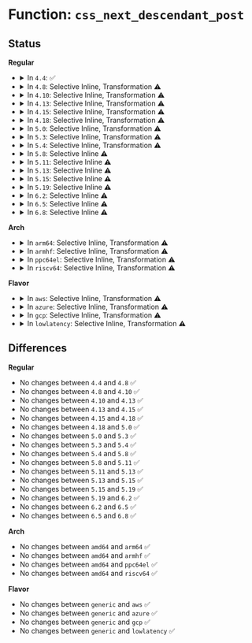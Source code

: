 # Function: <code>css_next_descendant_post</code>

## Status
<b>Regular</b>
<ul>
<li>
<details>
<summary>In <code>4.4</code>: ✅</summary>

```c
struct cgroup_subsys_state *css_next_descendant_post(struct cgroup_subsys_state *pos, struct cgroup_subsys_state *root);
```

**Collision:** Unique Global

**Inline:** No

**Transformation:** False

**Instances:**

```
In kernel/cgroup.c (ffffffff81116610)
Location: kernel/cgroup.c:3927
Inline: False
Direct callers:
  - kernel/cgroup_freezer.c:freezer_read
  - kernel/cgroup_freezer.c:freezer_read
  - block/blk-throttle.c:blk_throtl_drain
  - block/blk-throttle.c:blk_throtl_drain
```
**Symbols:**

```
ffffffff81116610-ffffffff81116684: css_next_descendant_post (STB_GLOBAL)
```
</details>
</li>
<li>
<details>
<summary>In <code>4.8</code>: Selective Inline, Transformation ⚠️</summary>

```c
struct cgroup_subsys_state *css_next_descendant_post(struct cgroup_subsys_state *pos, struct cgroup_subsys_state *root);
```

**Collision:** Unique Global

**Inline:** Selective

**Transformation:** True

**Instances:**

```
In kernel/cgroup.c (ffffffff8111ebbe)
Location: kernel/cgroup.c:4116
Inline: True
Inline callers:
  - kernel/cgroup.c:cgroup_subtree_control_write
  - kernel/cgroup.c:cgroup_apply_control_disable
  - kernel/cgroup.c:cgroup_lock_and_drain_offline
Direct callers:
  - kernel/cgroup.c:cgroup_subtree_control_write
  - kernel/cgroup.c:cgroup_subtree_control_write
  - kernel/cgroup.c:cgroup_apply_control_disable
  - kernel/cgroup.c:cgroup_apply_control_disable
  - kernel/cgroup.c:cgroup_lock_and_drain_offline
  - kernel/cgroup.c:cgroup_lock_and_drain_offline
  - kernel/cgroup_freezer.c:freezer_read
  - kernel/cgroup_freezer.c:freezer_read
  - block/blk-throttle.c:blk_throtl_drain
  - block/blk-throttle.c:blk_throtl_drain
```
**Symbols:**

```
ffffffff8111ac90-ffffffff8111acbf: css_next_descendant_post.part.26 (STB_LOCAL)
ffffffff8111d4a0-ffffffff8111d4fb: css_next_descendant_post (STB_GLOBAL)
```
</details>
</li>
<li>
<details>
<summary>In <code>4.10</code>: Selective Inline, Transformation ⚠️</summary>

```c
struct cgroup_subsys_state *css_next_descendant_post(struct cgroup_subsys_state *pos, struct cgroup_subsys_state *root);
```

**Collision:** Unique Global

**Inline:** Selective

**Transformation:** True

**Instances:**

```
In kernel/cgroup.c (ffffffff81126f4e)
Location: kernel/cgroup.c:4127
Inline: True
Inline callers:
  - kernel/cgroup.c:cgroup_subtree_control_write
  - kernel/cgroup.c:cgroup_apply_control_disable
  - kernel/cgroup.c:cgroup_lock_and_drain_offline
Direct callers:
  - kernel/cgroup.c:cgroup_subtree_control_write
  - kernel/cgroup.c:cgroup_subtree_control_write
  - kernel/cgroup.c:cgroup_apply_control_disable
  - kernel/cgroup.c:cgroup_apply_control_disable
  - kernel/cgroup.c:cgroup_lock_and_drain_offline
  - kernel/cgroup.c:cgroup_lock_and_drain_offline
  - kernel/cgroup_freezer.c:freezer_read
  - kernel/cgroup_freezer.c:freezer_read
  - block/blk-throttle.c:blk_throtl_drain
  - block/blk-throttle.c:blk_throtl_drain
```
**Symbols:**

```
ffffffff811227f0-ffffffff8112281f: css_next_descendant_post.part.32 (STB_LOCAL)
ffffffff811257d0-ffffffff8112582b: css_next_descendant_post (STB_GLOBAL)
```
</details>
</li>
<li>
<details>
<summary>In <code>4.13</code>: Selective Inline, Transformation ⚠️</summary>

```c
struct cgroup_subsys_state *css_next_descendant_post(struct cgroup_subsys_state *pos, struct cgroup_subsys_state *root);
```

**Collision:** Unique Global

**Inline:** Selective

**Transformation:** True

**Instances:**

```
In kernel/cgroup/cgroup.c (ffffffff81127154)
Location: kernel/cgroup/cgroup.c:3614
Inline: True
Inline callers:
  - kernel/cgroup/cgroup.c:cgroup_subtree_control_write
  - kernel/cgroup/cgroup.c:cgroup_apply_control_disable
  - kernel/cgroup/cgroup.c:cgroup_lock_and_drain_offline
Direct callers:
  - kernel/cgroup/cgroup.c:cgroup_subtree_control_write
  - kernel/cgroup/cgroup.c:cgroup_subtree_control_write
  - kernel/cgroup/cgroup.c:cgroup_apply_control_disable
  - kernel/cgroup/cgroup.c:cgroup_apply_control_disable
  - kernel/cgroup/cgroup.c:cgroup_lock_and_drain_offline
  - kernel/cgroup/cgroup.c:cgroup_lock_and_drain_offline
  - kernel/cgroup/freezer.c:freezer_read
  - kernel/cgroup/freezer.c:freezer_read
  - block/blk-throttle.c:blk_throtl_drain
  - block/blk-throttle.c:blk_throtl_drain
  - block/blk-throttle.c:throtl_upgrade_state
  - block/blk-throttle.c:throtl_upgrade_state
```
**Symbols:**

```
ffffffff81122790-ffffffff811227bf: css_next_descendant_post.part.30 (STB_LOCAL)
ffffffff811263c0-ffffffff81126422: css_next_descendant_post (STB_GLOBAL)
```
</details>
</li>
<li>
<details>
<summary>In <code>4.15</code>: Selective Inline, Transformation ⚠️</summary>

```c
struct cgroup_subsys_state *css_next_descendant_post(struct cgroup_subsys_state *pos, struct cgroup_subsys_state *root);
```

**Collision:** Unique Global

**Inline:** Selective

**Transformation:** True

**Instances:**

```
In kernel/cgroup/cgroup.c (ffffffff8113279a)
Location: kernel/cgroup/cgroup.c:3983
Inline: True
Inline callers:
  - kernel/cgroup/cgroup.c:cgroup_apply_control_disable
  - kernel/cgroup/cgroup.c:cgroup_restore_control
  - kernel/cgroup/cgroup.c:cgroup_lock_and_drain_offline
Direct callers:
  - kernel/cgroup/cgroup.c:cgroup_apply_control_disable
  - kernel/cgroup/cgroup.c:cgroup_apply_control_disable
  - kernel/cgroup/cgroup.c:cgroup_restore_control
  - kernel/cgroup/cgroup.c:cgroup_restore_control
  - kernel/cgroup/cgroup.c:cgroup_lock_and_drain_offline
  - kernel/cgroup/cgroup.c:cgroup_lock_and_drain_offline
  - kernel/cgroup/freezer.c:freezer_read
  - kernel/cgroup/freezer.c:freezer_read
  - block/blk-throttle.c:blk_throtl_drain
  - block/blk-throttle.c:blk_throtl_drain
  - block/blk-throttle.c:throtl_upgrade_state
  - block/blk-throttle.c:throtl_upgrade_state
```
**Symbols:**

```
ffffffff8112e2b0-ffffffff8112e2df: css_next_descendant_post.part.32 (STB_LOCAL)
ffffffff811326c0-ffffffff81132722: css_next_descendant_post (STB_GLOBAL)
```
</details>
</li>
<li>
<details>
<summary>In <code>4.18</code>: Selective Inline, Transformation ⚠️</summary>

```c
struct cgroup_subsys_state *css_next_descendant_post(struct cgroup_subsys_state *pos, struct cgroup_subsys_state *root);
```

**Collision:** Unique Global

**Inline:** Selective

**Transformation:** True

**Instances:**

```
In kernel/cgroup/cgroup.c (ffffffff81140e55)
Location: kernel/cgroup/cgroup.c:4020
Inline: True
Inline callers:
  - kernel/cgroup/cgroup.c:cgroup_apply_control_disable
  - kernel/cgroup/cgroup.c:cgroup_restore_control
  - kernel/cgroup/cgroup.c:cgroup_lock_and_drain_offline
Direct callers:
  - kernel/cgroup/cgroup.c:cgroup_apply_control_disable
  - kernel/cgroup/cgroup.c:cgroup_apply_control_disable
  - kernel/cgroup/cgroup.c:cgroup_restore_control
  - kernel/cgroup/cgroup.c:cgroup_restore_control
  - kernel/cgroup/cgroup.c:cgroup_lock_and_drain_offline
  - kernel/cgroup/cgroup.c:cgroup_lock_and_drain_offline
  - kernel/cgroup/freezer.c:freezer_read
  - kernel/cgroup/freezer.c:freezer_read
  - block/blk-throttle.c:blk_throtl_drain
  - block/blk-throttle.c:blk_throtl_drain
  - block/blk-throttle.c:throtl_upgrade_state
  - block/blk-throttle.c:throtl_upgrade_state
```
**Symbols:**

```
ffffffff8113c8f0-ffffffff8113c91e: css_next_descendant_post.part.35 (STB_LOCAL)
ffffffff81140da0-ffffffff81140e02: css_next_descendant_post (STB_GLOBAL)
```
</details>
</li>
<li>
<details>
<summary>In <code>5.0</code>: Selective Inline, Transformation ⚠️</summary>

```c
struct cgroup_subsys_state *css_next_descendant_post(struct cgroup_subsys_state *pos, struct cgroup_subsys_state *root);
```

**Collision:** Unique Global

**Inline:** Selective

**Transformation:** True

**Instances:**

```
In kernel/cgroup/cgroup.c (ffffffff8114c895)
Location: kernel/cgroup/cgroup.c:4084
Inline: True
Inline callers:
  - kernel/cgroup/cgroup.c:cgroup_apply_control_disable
  - kernel/cgroup/cgroup.c:cgroup_lock_and_drain_offline
Direct callers:
  - kernel/cgroup/cgroup.c:cgroup_apply_control_disable
  - kernel/cgroup/cgroup.c:cgroup_apply_control_disable
  - kernel/cgroup/cgroup.c:cgroup_lock_and_drain_offline
  - kernel/cgroup/cgroup.c:cgroup_lock_and_drain_offline
  - kernel/cgroup/freezer.c:freezer_read
  - kernel/cgroup/freezer.c:freezer_read
  - block/blk-throttle.c:blk_throtl_drain
  - block/blk-throttle.c:blk_throtl_drain
  - block/blk-throttle.c:throtl_upgrade_state
  - block/blk-throttle.c:throtl_upgrade_state
```
**Symbols:**

```
ffffffff81147fb0-ffffffff81147fde: css_next_descendant_post.part.36 (STB_LOCAL)
ffffffff8114c820-ffffffff8114c882: css_next_descendant_post (STB_GLOBAL)
```
</details>
</li>
<li>
<details>
<summary>In <code>5.3</code>: Selective Inline, Transformation ⚠️</summary>

```c
struct cgroup_subsys_state *css_next_descendant_post(struct cgroup_subsys_state *pos, struct cgroup_subsys_state *root);
```

**Collision:** Unique Global

**Inline:** Selective

**Transformation:** True

**Instances:**

```
In kernel/cgroup/cgroup.c (ffffffff81158475)
Location: kernel/cgroup/cgroup.c:4341
Inline: True
Inline callers:
  - kernel/cgroup/cgroup.c:cgroup_apply_control_disable
  - kernel/cgroup/cgroup.c:cgroup_lock_and_drain_offline
Direct callers:
  - kernel/cgroup/cgroup.c:cgroup_apply_control_disable
  - kernel/cgroup/cgroup.c:cgroup_apply_control_disable
  - kernel/cgroup/cgroup.c:cgroup_lock_and_drain_offline
  - kernel/cgroup/cgroup.c:cgroup_lock_and_drain_offline
  - kernel/cgroup/legacy_freezer.c:freezer_read
  - kernel/cgroup/legacy_freezer.c:freezer_read
  - block/blk-throttle.c:blk_throtl_drain
  - block/blk-throttle.c:blk_throtl_drain
  - block/blk-throttle.c:throtl_upgrade_state
  - block/blk-throttle.c:throtl_upgrade_state
```
**Symbols:**

```
ffffffff81153310-ffffffff81153337: css_next_descendant_post.part.0 (STB_LOCAL)
ffffffff81158400-ffffffff8115846e: css_next_descendant_post (STB_GLOBAL)
```
</details>
</li>
<li>
<details>
<summary>In <code>5.4</code>: Selective Inline, Transformation ⚠️</summary>

```c
struct cgroup_subsys_state *css_next_descendant_post(struct cgroup_subsys_state *pos, struct cgroup_subsys_state *root);
```

**Collision:** Unique Global

**Inline:** Selective

**Transformation:** True

**Instances:**

```
In kernel/cgroup/cgroup.c (ffffffff811640f5)
Location: kernel/cgroup/cgroup.c:4343
Inline: True
Inline callers:
  - kernel/cgroup/cgroup.c:cgroup_apply_control_disable
  - kernel/cgroup/cgroup.c:cgroup_lock_and_drain_offline
Direct callers:
  - kernel/cgroup/cgroup.c:cgroup_apply_control_disable
  - kernel/cgroup/cgroup.c:cgroup_apply_control_disable
  - kernel/cgroup/cgroup.c:cgroup_lock_and_drain_offline
  - kernel/cgroup/cgroup.c:cgroup_lock_and_drain_offline
  - kernel/cgroup/legacy_freezer.c:freezer_read
  - kernel/cgroup/legacy_freezer.c:freezer_read
  - block/blk-throttle.c:blk_throtl_drain
  - block/blk-throttle.c:blk_throtl_drain
  - block/blk-throttle.c:throtl_upgrade_state
  - block/blk-throttle.c:throtl_upgrade_state
```
**Symbols:**

```
ffffffff8115ef60-ffffffff8115ef87: css_next_descendant_post.part.0 (STB_LOCAL)
ffffffff81164080-ffffffff811640ee: css_next_descendant_post (STB_GLOBAL)
```
</details>
</li>
<li>
<details>
<summary>In <code>5.8</code>: Selective Inline ⚠️</summary>

```c
struct cgroup_subsys_state *css_next_descendant_post(struct cgroup_subsys_state *pos, struct cgroup_subsys_state *root);
```

**Collision:** Unique Global

**Inline:** Selective

**Transformation:** False

**Instances:**

```
In kernel/cgroup/cgroup.c (ffffffff81174f9d)
Location: kernel/cgroup/cgroup.c:4285
Inline: True
Inline callers:
  - kernel/cgroup/cgroup.c:cgroup_apply_control_disable
  - kernel/cgroup/cgroup.c:cgroup_apply_control_disable
  - kernel/cgroup/cgroup.c:cgroup_lock_and_drain_offline
  - kernel/cgroup/cgroup.c:cgroup_lock_and_drain_offline
Direct callers:
  - kernel/cgroup/cgroup.c:cgroup_apply_control_disable
  - kernel/cgroup/cgroup.c:cgroup_lock_and_drain_offline
  - kernel/cgroup/legacy_freezer.c:freezer_read
  - kernel/cgroup/legacy_freezer.c:freezer_read
  - block/blk-throttle.c:throtl_upgrade_state
  - block/blk-throttle.c:throtl_upgrade_state
  - block/blk-throttle.c:blk_throtl_update_limit_valid
  - block/blk-throttle.c:blk_throtl_update_limit_valid
```
**Symbols:**

```
ffffffff81174ef0-ffffffff81174f74: css_next_descendant_post (STB_GLOBAL)
```
</details>
</li>
<li>
<details>
<summary>In <code>5.11</code>: Selective Inline ⚠️</summary>

```c
struct cgroup_subsys_state *css_next_descendant_post(struct cgroup_subsys_state *pos, struct cgroup_subsys_state *root);
```

**Collision:** Unique Global

**Inline:** Selective

**Transformation:** False

**Instances:**

```
In kernel/cgroup/cgroup.c (ffffffff81171c4d)
Location: kernel/cgroup/cgroup.c:4286
Inline: True
Inline callers:
  - kernel/cgroup/cgroup.c:cgroup_apply_control_disable
  - kernel/cgroup/cgroup.c:cgroup_apply_control_disable
  - kernel/cgroup/cgroup.c:cgroup_lock_and_drain_offline
  - kernel/cgroup/cgroup.c:cgroup_lock_and_drain_offline
Direct callers:
  - kernel/cgroup/cgroup.c:cgroup_apply_control_disable
  - kernel/cgroup/cgroup.c:cgroup_lock_and_drain_offline
  - kernel/cgroup/legacy_freezer.c:freezer_read
  - kernel/cgroup/legacy_freezer.c:freezer_read
  - block/blk-throttle.c:throtl_upgrade_state
  - block/blk-throttle.c:throtl_upgrade_state
```
**Symbols:**

```
ffffffff81171ba0-ffffffff81171c24: css_next_descendant_post (STB_GLOBAL)
```
</details>
</li>
<li>
<details>
<summary>In <code>5.13</code>: Selective Inline ⚠️</summary>

```c
struct cgroup_subsys_state *css_next_descendant_post(struct cgroup_subsys_state *pos, struct cgroup_subsys_state *root);
```

**Collision:** Unique Global

**Inline:** Selective

**Transformation:** False

**Instances:**

```
In kernel/cgroup/cgroup.c (ffffffff8117286d)
Location: kernel/cgroup/cgroup.c:4299
Inline: True
Inline callers:
  - kernel/cgroup/cgroup.c:cgroup_apply_control_disable
  - kernel/cgroup/cgroup.c:cgroup_apply_control_disable
  - kernel/cgroup/cgroup.c:cgroup_lock_and_drain_offline
  - kernel/cgroup/cgroup.c:cgroup_lock_and_drain_offline
Direct callers:
  - kernel/cgroup/cgroup.c:cgroup_apply_control_disable
  - kernel/cgroup/cgroup.c:cgroup_lock_and_drain_offline
  - kernel/cgroup/legacy_freezer.c:freezer_read
  - kernel/cgroup/legacy_freezer.c:freezer_read
  - block/blk-throttle.c:throtl_upgrade_state
  - block/blk-throttle.c:throtl_upgrade_state
```
**Symbols:**

```
ffffffff811727d0-ffffffff81172846: css_next_descendant_post (STB_GLOBAL)
```
</details>
</li>
<li>
<details>
<summary>In <code>5.15</code>: Selective Inline ⚠️</summary>

```c
struct cgroup_subsys_state *css_next_descendant_post(struct cgroup_subsys_state *pos, struct cgroup_subsys_state *root);
```

**Collision:** Unique Global

**Inline:** Selective

**Transformation:** False

**Instances:**

```
In kernel/cgroup/cgroup.c (ffffffff811993ed)
Location: kernel/cgroup/cgroup.c:4474
Inline: True
Inline callers:
  - kernel/cgroup/cgroup.c:cgroup_apply_control_disable
  - kernel/cgroup/cgroup.c:cgroup_apply_control_disable
  - kernel/cgroup/cgroup.c:cgroup_lock_and_drain_offline
  - kernel/cgroup/cgroup.c:cgroup_lock_and_drain_offline
Direct callers:
  - kernel/cgroup/cgroup.c:cgroup_apply_control_disable
  - kernel/cgroup/cgroup.c:cgroup_lock_and_drain_offline
  - kernel/cgroup/legacy_freezer.c:freezer_read
  - kernel/cgroup/legacy_freezer.c:freezer_read
  - block/blk-throttle.c:throtl_upgrade_state
  - block/blk-throttle.c:throtl_upgrade_state
```
**Symbols:**

```
ffffffff81199350-ffffffff811993c6: css_next_descendant_post (STB_GLOBAL)
```
</details>
</li>
<li>
<details>
<summary>In <code>5.19</code>: Selective Inline ⚠️</summary>

```c
struct cgroup_subsys_state *css_next_descendant_post(struct cgroup_subsys_state *pos, struct cgroup_subsys_state *root);
```

**Collision:** Unique Global

**Inline:** Selective

**Transformation:** False

**Instances:**

```
In kernel/cgroup/cgroup.c (ffffffff811c962d)
Location: kernel/cgroup/cgroup.c:4485
Inline: True
Inline callers:
  - kernel/cgroup/cgroup.c:cgroup_apply_control_disable
  - kernel/cgroup/cgroup.c:cgroup_apply_control_disable
  - kernel/cgroup/cgroup.c:cgroup_restore_control
  - kernel/cgroup/cgroup.c:cgroup_restore_control
  - kernel/cgroup/cgroup.c:cgroup_lock_and_drain_offline
  - kernel/cgroup/cgroup.c:cgroup_lock_and_drain_offline
Direct callers:
  - kernel/cgroup/cgroup.c:cgroup_apply_control_disable
  - kernel/cgroup/cgroup.c:cgroup_restore_control
  - kernel/cgroup/cgroup.c:cgroup_lock_and_drain_offline
  - kernel/cgroup/legacy_freezer.c:freezer_read
  - kernel/cgroup/legacy_freezer.c:freezer_read
  - block/blk-throttle.c:throtl_upgrade_state
  - block/blk-throttle.c:throtl_upgrade_state
  - block/blk-throttle.c:throtl_can_upgrade
  - block/blk-throttle.c:throtl_can_upgrade
  - block/blk-throttle.c:blk_throtl_cancel_bios
  - block/blk-throttle.c:blk_throtl_cancel_bios
```
**Symbols:**

```
ffffffff811c94f0-ffffffff811c958c: css_next_descendant_post (STB_GLOBAL)
```
</details>
</li>
<li>
<details>
<summary>In <code>6.2</code>: Selective Inline ⚠️</summary>

```c
struct cgroup_subsys_state *css_next_descendant_post(struct cgroup_subsys_state *pos, struct cgroup_subsys_state *root);
```

**Collision:** Unique Global

**Inline:** Selective

**Transformation:** False

**Instances:**

```
In kernel/cgroup/cgroup.c (ffffffff8120c75d)
Location: kernel/cgroup/cgroup.c:4682
Inline: True
Inline callers:
  - kernel/cgroup/cgroup.c:cgroup_apply_control_disable
  - kernel/cgroup/cgroup.c:cgroup_apply_control_disable
  - kernel/cgroup/cgroup.c:cgroup_restore_control
  - kernel/cgroup/cgroup.c:cgroup_restore_control
  - kernel/cgroup/cgroup.c:cgroup_lock_and_drain_offline
  - kernel/cgroup/cgroup.c:cgroup_lock_and_drain_offline
Direct callers:
  - kernel/cgroup/cgroup.c:cgroup_apply_control_disable
  - kernel/cgroup/cgroup.c:cgroup_restore_control
  - kernel/cgroup/cgroup.c:cgroup_lock_and_drain_offline
  - kernel/cgroup/legacy_freezer.c:freezer_read
  - kernel/cgroup/legacy_freezer.c:freezer_read
  - kernel/bpf/cgroup_iter.c:cgroup_iter_seq_next
  - kernel/bpf/cgroup_iter.c:cgroup_iter_seq_start
  - block/blk-throttle.c:blk_throtl_cancel_bios
  - block/blk-throttle.c:blk_throtl_cancel_bios
```
**Symbols:**

```
ffffffff8120c600-ffffffff8120c69c: css_next_descendant_post (STB_GLOBAL)
```
</details>
</li>
<li>
<details>
<summary>In <code>6.5</code>: Selective Inline ⚠️</summary>

```c
struct cgroup_subsys_state *css_next_descendant_post(struct cgroup_subsys_state *pos, struct cgroup_subsys_state *root);
```

**Collision:** Unique Global

**Inline:** Selective

**Transformation:** False

**Instances:**

```
In kernel/cgroup/cgroup.c (ffffffff81221d6d)
Location: kernel/cgroup/cgroup.c:4659
Inline: True
Inline callers:
  - kernel/cgroup/cgroup.c:cgroup_apply_control_disable
  - kernel/cgroup/cgroup.c:cgroup_apply_control_disable
  - kernel/cgroup/cgroup.c:cgroup_restore_control
  - kernel/cgroup/cgroup.c:cgroup_restore_control
  - kernel/cgroup/cgroup.c:cgroup_lock_and_drain_offline
  - kernel/cgroup/cgroup.c:cgroup_lock_and_drain_offline
Direct callers:
  - kernel/cgroup/cgroup.c:cgroup_apply_control_disable
  - kernel/cgroup/cgroup.c:cgroup_restore_control
  - kernel/cgroup/cgroup.c:cgroup_lock_and_drain_offline
  - kernel/cgroup/legacy_freezer.c:freezer_read
  - kernel/cgroup/legacy_freezer.c:freezer_read
  - kernel/bpf/cgroup_iter.c:cgroup_iter_seq_next
  - kernel/bpf/cgroup_iter.c:cgroup_iter_seq_start
  - block/blk-throttle.c:blk_throtl_cancel_bios
  - block/blk-throttle.c:blk_throtl_cancel_bios
```
**Symbols:**

```
ffffffff81221c10-ffffffff81221ca8: css_next_descendant_post (STB_GLOBAL)
```
</details>
</li>
<li>
<details>
<summary>In <code>6.8</code>: Selective Inline ⚠️</summary>

```c
struct cgroup_subsys_state *css_next_descendant_post(struct cgroup_subsys_state *pos, struct cgroup_subsys_state *root);
```

**Collision:** Unique Global

**Inline:** Selective

**Transformation:** False

**Instances:**

```
In kernel/cgroup/cgroup.c (ffffffff81239a5d)
Location: kernel/cgroup/cgroup.c:4689
Inline: True
Inline callers:
  - kernel/cgroup/cgroup.c:cgroup_apply_control_disable
  - kernel/cgroup/cgroup.c:cgroup_apply_control_disable
  - kernel/cgroup/cgroup.c:cgroup_restore_control
  - kernel/cgroup/cgroup.c:cgroup_restore_control
  - kernel/cgroup/cgroup.c:cgroup_lock_and_drain_offline
  - kernel/cgroup/cgroup.c:cgroup_lock_and_drain_offline
Direct callers:
  - kernel/cgroup/cgroup.c:cgroup_apply_control_disable
  - kernel/cgroup/cgroup.c:cgroup_restore_control
  - kernel/cgroup/cgroup.c:cgroup_lock_and_drain_offline
  - kernel/cgroup/legacy_freezer.c:freezer_read
  - kernel/cgroup/legacy_freezer.c:freezer_read
  - kernel/bpf/cgroup_iter.c:bpf_iter_css_next
  - kernel/bpf/cgroup_iter.c:cgroup_iter_seq_next
  - kernel/bpf/cgroup_iter.c:cgroup_iter_seq_start
  - block/blk-throttle.c:blk_throtl_cancel_bios
  - block/blk-throttle.c:blk_throtl_cancel_bios
```
**Symbols:**

```
ffffffff81239900-ffffffff81239998: css_next_descendant_post (STB_GLOBAL)
```
</details>
</li>
</ul>
<b>Arch</b>
<ul>
<li>
<details>
<summary>In <code>arm64</code>: Selective Inline, Transformation ⚠️</summary>

```c
struct cgroup_subsys_state *css_next_descendant_post(struct cgroup_subsys_state *pos, struct cgroup_subsys_state *root);
```

**Collision:** Unique Global

**Inline:** Selective

**Transformation:** True

**Instances:**

```
In kernel/cgroup/cgroup.c (ffff8000101d59cc)
Location: kernel/cgroup/cgroup.c:4343
Inline: True
Inline callers:
  - kernel/cgroup/cgroup.c:cgroup_apply_control_disable
  - kernel/cgroup/cgroup.c:cgroup_lock_and_drain_offline
Direct callers:
  - kernel/cgroup/cgroup.c:cgroup_apply_control_disable
  - kernel/cgroup/cgroup.c:cgroup_apply_control_disable
  - kernel/cgroup/cgroup.c:cgroup_apply_control_disable
  - kernel/cgroup/cgroup.c:cgroup_lock_and_drain_offline
  - kernel/cgroup/cgroup.c:cgroup_lock_and_drain_offline
  - kernel/cgroup/legacy_freezer.c:freezer_read
  - kernel/cgroup/legacy_freezer.c:freezer_read
  - kernel/cgroup/legacy_freezer.c:freezer_read
  - block/blk-throttle.c:blk_throtl_drain
  - block/blk-throttle.c:blk_throtl_drain
  - block/blk-throttle.c:throtl_upgrade_state
  - block/blk-throttle.c:throtl_upgrade_state
```
**Symbols:**

```
ffff8000101cfb38-ffff8000101cfb74: css_next_descendant_post.part.0 (STB_LOCAL)
ffff8000101d5918-ffff8000101d59ac: css_next_descendant_post (STB_GLOBAL)
```
</details>
</li>
<li>
<details>
<summary>In <code>armhf</code>: Selective Inline, Transformation ⚠️</summary>

```c
struct cgroup_subsys_state *css_next_descendant_post(struct cgroup_subsys_state *pos, struct cgroup_subsys_state *root);
```

**Collision:** Unique Global

**Inline:** Selective

**Transformation:** True

**Instances:**

```
In kernel/cgroup/cgroup.c (c0418498)
Location: kernel/cgroup/cgroup.c:4343
Inline: True
Inline callers:
  - kernel/cgroup/cgroup.c:cgroup_apply_control_disable
  - kernel/cgroup/cgroup.c:cgroup_lock_and_drain_offline
Direct callers:
  - kernel/cgroup/cgroup.c:cgroup_apply_control_disable
  - kernel/cgroup/cgroup.c:cgroup_apply_control_disable
  - kernel/cgroup/cgroup.c:cgroup_lock_and_drain_offline
  - kernel/cgroup/cgroup.c:cgroup_lock_and_drain_offline
  - kernel/cgroup/legacy_freezer.c:freezer_read
  - kernel/cgroup/legacy_freezer.c:freezer_read
  - block/blk-throttle.c:blk_throtl_drain
  - block/blk-throttle.c:blk_throtl_drain
  - block/blk-throttle.c:throtl_upgrade_state
  - block/blk-throttle.c:throtl_upgrade_state
  - block/blk-throttle.c:blk_throtl_update_limit_valid
  - block/blk-throttle.c:blk_throtl_update_limit_valid
```
**Symbols:**

```
c0413518-c0413560: css_next_descendant_post.part.0 (STB_LOCAL)
c0418400-c0418480: css_next_descendant_post (STB_GLOBAL)
```
</details>
</li>
<li>
<details>
<summary>In <code>ppc64el</code>: Selective Inline, Transformation ⚠️</summary>

```c
struct cgroup_subsys_state *css_next_descendant_post(struct cgroup_subsys_state *pos, struct cgroup_subsys_state *root);
```

**Collision:** Unique Global

**Inline:** Selective

**Transformation:** True

**Instances:**

```
In kernel/cgroup/cgroup.c (c000000000241284)
Location: kernel/cgroup/cgroup.c:4343
Inline: True
Inline callers:
  - kernel/cgroup/cgroup.c:cgroup_apply_control_disable
  - kernel/cgroup/cgroup.c:cgroup_lock_and_drain_offline
Direct callers:
  - kernel/cgroup/cgroup.c:cgroup_apply_control_disable
  - kernel/cgroup/cgroup.c:cgroup_apply_control_disable
  - kernel/cgroup/cgroup.c:cgroup_lock_and_drain_offline
  - kernel/cgroup/cgroup.c:cgroup_lock_and_drain_offline
  - kernel/cgroup/legacy_freezer.c:freezer_read
  - kernel/cgroup/legacy_freezer.c:freezer_read
  - kernel/cgroup/legacy_freezer.c:freezer_read
  - block/blk-throttle.c:blk_throtl_drain
  - block/blk-throttle.c:blk_throtl_drain
  - block/blk-throttle.c:throtl_upgrade_state
  - block/blk-throttle.c:throtl_upgrade_state
```
**Symbols:**

```
c000000000239fe0-c00000000023a028: css_next_descendant_post.part.0 (STB_LOCAL)
c000000000241190-c000000000241260: css_next_descendant_post (STB_GLOBAL)
```
</details>
</li>
<li>
<details>
<summary>In <code>riscv64</code>: Selective Inline, Transformation ⚠️</summary>

```c
struct cgroup_subsys_state *css_next_descendant_post(struct cgroup_subsys_state *pos, struct cgroup_subsys_state *root);
```

**Collision:** Unique Global

**Inline:** Selective

**Transformation:** True

**Instances:**

```
In kernel/cgroup/cgroup.c (ffffffe00014ec8e)
Location: kernel/cgroup/cgroup.c:4343
Inline: True
Inline callers:
  - kernel/cgroup/cgroup.c:cgroup_apply_control_disable
  - kernel/cgroup/cgroup.c:cgroup_lock_and_drain_offline
Direct callers:
  - kernel/cgroup/cgroup.c:cgroup_apply_control_disable
  - kernel/cgroup/cgroup.c:cgroup_apply_control_disable
  - kernel/cgroup/cgroup.c:cgroup_apply_control_disable
  - kernel/cgroup/cgroup.c:cgroup_lock_and_drain_offline
  - kernel/cgroup/cgroup.c:cgroup_lock_and_drain_offline
  - kernel/cgroup/legacy_freezer.c:freezer_read
  - kernel/cgroup/legacy_freezer.c:freezer_read
  - kernel/cgroup/legacy_freezer.c:freezer_read
  - block/blk-throttle.c:blk_throtl_drain
  - block/blk-throttle.c:blk_throtl_drain
  - block/blk-throttle.c:throtl_upgrade_state
  - block/blk-throttle.c:throtl_upgrade_state
```
**Symbols:**

```
ffffffe00014a264-ffffffe00014a2a6: css_next_descendant_post.part.0 (STB_LOCAL)
ffffffe00014ebde-ffffffe00014ec6a: css_next_descendant_post (STB_GLOBAL)
```
</details>
</li>
</ul>
<b>Flavor</b>
<ul>
<li>
<details>
<summary>In <code>aws</code>: Selective Inline, Transformation ⚠️</summary>

```c
struct cgroup_subsys_state *css_next_descendant_post(struct cgroup_subsys_state *pos, struct cgroup_subsys_state *root);
```

**Collision:** Unique Global

**Inline:** Selective

**Transformation:** True

**Instances:**

```
In kernel/cgroup/cgroup.c (ffffffff8115c715)
Location: kernel/cgroup/cgroup.c:4343
Inline: True
Inline callers:
  - kernel/cgroup/cgroup.c:cgroup_apply_control_disable
  - kernel/cgroup/cgroup.c:cgroup_lock_and_drain_offline
Direct callers:
  - kernel/cgroup/cgroup.c:cgroup_apply_control_disable
  - kernel/cgroup/cgroup.c:cgroup_apply_control_disable
  - kernel/cgroup/cgroup.c:cgroup_lock_and_drain_offline
  - kernel/cgroup/cgroup.c:cgroup_lock_and_drain_offline
  - kernel/cgroup/legacy_freezer.c:freezer_read
  - kernel/cgroup/legacy_freezer.c:freezer_read
  - block/blk-throttle.c:blk_throtl_drain
  - block/blk-throttle.c:blk_throtl_drain
  - block/blk-throttle.c:throtl_upgrade_state
  - block/blk-throttle.c:throtl_upgrade_state
```
**Symbols:**

```
ffffffff81157580-ffffffff811575a7: css_next_descendant_post.part.0 (STB_LOCAL)
ffffffff8115c6a0-ffffffff8115c70e: css_next_descendant_post (STB_GLOBAL)
```
</details>
</li>
<li>
<details>
<summary>In <code>azure</code>: Selective Inline, Transformation ⚠️</summary>

```c
struct cgroup_subsys_state *css_next_descendant_post(struct cgroup_subsys_state *pos, struct cgroup_subsys_state *root);
```

**Collision:** Unique Global

**Inline:** Selective

**Transformation:** True

**Instances:**

```
In kernel/cgroup/cgroup.c (ffffffff8114fa05)
Location: kernel/cgroup/cgroup.c:4343
Inline: True
Inline callers:
  - kernel/cgroup/cgroup.c:cgroup_apply_control_disable
  - kernel/cgroup/cgroup.c:cgroup_lock_and_drain_offline
Direct callers:
  - kernel/cgroup/cgroup.c:cgroup_apply_control_disable
  - kernel/cgroup/cgroup.c:cgroup_apply_control_disable
  - kernel/cgroup/cgroup.c:cgroup_lock_and_drain_offline
  - kernel/cgroup/cgroup.c:cgroup_lock_and_drain_offline
  - kernel/cgroup/legacy_freezer.c:freezer_read
  - kernel/cgroup/legacy_freezer.c:freezer_read
  - block/blk-throttle.c:blk_throtl_drain
  - block/blk-throttle.c:blk_throtl_drain
  - block/blk-throttle.c:throtl_upgrade_state
  - block/blk-throttle.c:throtl_upgrade_state
```
**Symbols:**

```
ffffffff8114a8a0-ffffffff8114a8c7: css_next_descendant_post.part.0 (STB_LOCAL)
ffffffff8114f990-ffffffff8114f9fe: css_next_descendant_post (STB_GLOBAL)
```
</details>
</li>
<li>
<details>
<summary>In <code>gcp</code>: Selective Inline, Transformation ⚠️</summary>

```c
struct cgroup_subsys_state *css_next_descendant_post(struct cgroup_subsys_state *pos, struct cgroup_subsys_state *root);
```

**Collision:** Unique Global

**Inline:** Selective

**Transformation:** True

**Instances:**

```
In kernel/cgroup/cgroup.c (ffffffff8115a4e5)
Location: kernel/cgroup/cgroup.c:4343
Inline: True
Inline callers:
  - kernel/cgroup/cgroup.c:cgroup_apply_control_disable
  - kernel/cgroup/cgroup.c:cgroup_lock_and_drain_offline
Direct callers:
  - kernel/cgroup/cgroup.c:cgroup_apply_control_disable
  - kernel/cgroup/cgroup.c:cgroup_apply_control_disable
  - kernel/cgroup/cgroup.c:cgroup_lock_and_drain_offline
  - kernel/cgroup/cgroup.c:cgroup_lock_and_drain_offline
  - kernel/cgroup/legacy_freezer.c:freezer_read
  - kernel/cgroup/legacy_freezer.c:freezer_read
  - block/blk-throttle.c:blk_throtl_drain
  - block/blk-throttle.c:blk_throtl_drain
  - block/blk-throttle.c:throtl_upgrade_state
  - block/blk-throttle.c:throtl_upgrade_state
```
**Symbols:**

```
ffffffff81155350-ffffffff81155377: css_next_descendant_post.part.0 (STB_LOCAL)
ffffffff8115a470-ffffffff8115a4de: css_next_descendant_post (STB_GLOBAL)
```
</details>
</li>
<li>
<details>
<summary>In <code>lowlatency</code>: Selective Inline, Transformation ⚠️</summary>

```c
struct cgroup_subsys_state *css_next_descendant_post(struct cgroup_subsys_state *pos, struct cgroup_subsys_state *root);
```

**Collision:** Unique Global

**Inline:** Selective

**Transformation:** True

**Instances:**

```
In kernel/cgroup/cgroup.c (ffffffff81167545)
Location: kernel/cgroup/cgroup.c:4343
Inline: True
Inline callers:
  - kernel/cgroup/cgroup.c:cgroup_apply_control_disable
  - kernel/cgroup/cgroup.c:cgroup_lock_and_drain_offline
Direct callers:
  - kernel/cgroup/cgroup.c:cgroup_apply_control_disable
  - kernel/cgroup/cgroup.c:cgroup_apply_control_disable
  - kernel/cgroup/cgroup.c:cgroup_lock_and_drain_offline
  - kernel/cgroup/cgroup.c:cgroup_lock_and_drain_offline
  - kernel/cgroup/legacy_freezer.c:freezer_read
  - kernel/cgroup/legacy_freezer.c:freezer_read
  - block/blk-throttle.c:blk_throtl_drain
  - block/blk-throttle.c:blk_throtl_drain
  - block/blk-throttle.c:throtl_upgrade_state
  - block/blk-throttle.c:throtl_upgrade_state
```
**Symbols:**

```
ffffffff81162870-ffffffff81162897: css_next_descendant_post.part.0 (STB_LOCAL)
ffffffff811674d0-ffffffff8116753e: css_next_descendant_post (STB_GLOBAL)
```
</details>
</li>
</ul>

## Differences
<b>Regular</b>
<ul>
<li>
No changes between <code>4.4</code> and <code>4.8</code> ✅
</li>
<li>
No changes between <code>4.8</code> and <code>4.10</code> ✅
</li>
<li>
No changes between <code>4.10</code> and <code>4.13</code> ✅
</li>
<li>
No changes between <code>4.13</code> and <code>4.15</code> ✅
</li>
<li>
No changes between <code>4.15</code> and <code>4.18</code> ✅
</li>
<li>
No changes between <code>4.18</code> and <code>5.0</code> ✅
</li>
<li>
No changes between <code>5.0</code> and <code>5.3</code> ✅
</li>
<li>
No changes between <code>5.3</code> and <code>5.4</code> ✅
</li>
<li>
No changes between <code>5.4</code> and <code>5.8</code> ✅
</li>
<li>
No changes between <code>5.8</code> and <code>5.11</code> ✅
</li>
<li>
No changes between <code>5.11</code> and <code>5.13</code> ✅
</li>
<li>
No changes between <code>5.13</code> and <code>5.15</code> ✅
</li>
<li>
No changes between <code>5.15</code> and <code>5.19</code> ✅
</li>
<li>
No changes between <code>5.19</code> and <code>6.2</code> ✅
</li>
<li>
No changes between <code>6.2</code> and <code>6.5</code> ✅
</li>
<li>
No changes between <code>6.5</code> and <code>6.8</code> ✅
</li>
</ul>
<b>Arch</b>
<ul>
<li>
No changes between <code>amd64</code> and <code>arm64</code> ✅
</li>
<li>
No changes between <code>amd64</code> and <code>armhf</code> ✅
</li>
<li>
No changes between <code>amd64</code> and <code>ppc64el</code> ✅
</li>
<li>
No changes between <code>amd64</code> and <code>riscv64</code> ✅
</li>
</ul>
<b>Flavor</b>
<ul>
<li>
No changes between <code>generic</code> and <code>aws</code> ✅
</li>
<li>
No changes between <code>generic</code> and <code>azure</code> ✅
</li>
<li>
No changes between <code>generic</code> and <code>gcp</code> ✅
</li>
<li>
No changes between <code>generic</code> and <code>lowlatency</code> ✅
</li>
</ul>
